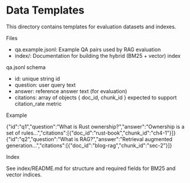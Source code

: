# Data Templates

This directory contains templates for evaluation datasets and indexes.

Files

- qa.example.jsonl: Example QA pairs used by RAG evaluation
- index/: Documentation for building the hybrid (BM25 + vector) index

qa.jsonl schema

- id: unique string id
- question: user query text
- answer: reference answer text (for evaluation)
- citations: array of objects { doc_id, chunk_id } expected to support citation_rate metric

Example

{"id":"q1","question":"What is Rust ownership?","answer":"Ownership is a set of rules...","citations":[{"doc_id":"rust-book","chunk_id":"ch4-1"}]}
{"id":"q2","question":"What is RAG?","answer":"Retrieval augmented generation...","citations":[{"doc_id":"blog-rag","chunk_id":"sec-2"}]}

Index

See index/README.md for structure and required fields for BM25 and vector indices.
